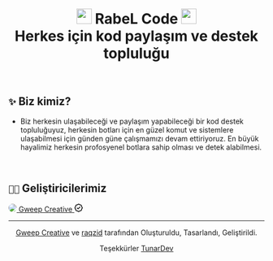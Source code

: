 <h1 align="center"><img src="https://i.hizliresim.com/bw1f5bs.png" style="width:30px"> RabeL Code <img src="https://i.hizliresim.com/bw1f5bs.png" style="width:30px"><br> Herkes için kod paylaşım ve destek topluluğu</h1>

<br />

## `✨` Biz kimiz?
- Biz herkesin ulaşabileceği ve paylaşım yapabileceği bir kod destek topluluğuyuz, herkesin botları için en güzel komut ve sistemlere ulaşabilmesi için günden güne çalışmamızı devam ettiriyoruz. En büyük hayalimiz herkesin profosyenel botlara sahip olması ve detek alabilmesi.

<br />

## `🧑‍💻` Geliştiricilerimiz
<div align="center" style="justify-content-items:center; display:flex; color:white; text-design:none;">
  <a href="https://github.com/GweepCreative" target="_blank">
    <img src="https://github.com/GweepCreative.png?size=40" style="border-radius:20px">
    Gweep Creative <svg aria-hidden="true" height="16" viewBox="0 0 16 16" version="1.1" width="16" data-view-component="true" class="octicon octicon-verified mr-1 color-fg-success">
    <path fill-rule="evenodd" d="M9.585.52a2.678 2.678 0 00-3.17 0l-.928.68a1.178 1.178 0 01-.518.215L3.83 1.59a2.678 2.678 0 00-2.24 2.24l-.175 1.14a1.178 1.178 0 01-.215.518l-.68.928a2.678 2.678 0 000 3.17l.68.928c.113.153.186.33.215.518l.175 1.138a2.678 2.678 0 002.24 2.24l1.138.175c.187.029.365.102.518.215l.928.68a2.678 2.678 0 003.17 0l.928-.68a1.17 1.17 0 01.518-.215l1.138-.175a2.678 2.678 0 002.241-2.241l.175-1.138c.029-.187.102-.365.215-.518l.68-.928a2.678 2.678 0 000-3.17l-.68-.928a1.179 1.179 0 01-.215-.518L14.41 3.83a2.678 2.678 0 00-2.24-2.24l-1.138-.175a1.179 1.179 0 01-.518-.215L9.585.52zM7.303 1.728c.415-.305.98-.305 1.394 0l.928.68c.348.256.752.423 1.18.489l1.136.174c.51.078.909.478.987.987l.174 1.137c.066.427.233.831.489 1.18l.68.927c.305.415.305.98 0 1.394l-.68.928a2.678 2.678 0 00-.489 1.18l-.174 1.136a1.178 1.178 0 01-.987.987l-1.137.174a2.678 2.678 0 00-1.18.489l-.927.68c-.415.305-.98.305-1.394 0l-.928-.68a2.678 2.678 0 00-1.18-.489l-1.136-.174a1.178 1.178 0 01-.987-.987l-.174-1.137a2.678 2.678 0 00-.489-1.18l-.68-.927a1.178 1.178 0 010-1.394l.68-.928c.256-.348.423-.752.489-1.18l.174-1.136c.078-.51.478-.909.987-.987l1.137-.174a2.678 2.678 0 001.18-.489l.927-.68zM11.28 6.78a.75.75 0 00-1.06-1.06L7 8.94 5.78 7.72a.75.75 0 00-1.06 1.06l1.75 1.75a.75.75 0 001.06 0l3.75-3.75z"></path>
</svg>
  </a>
</div>

---
<p align="center"><img src="https://i.hizliresim.com/bw1f5bs.png" style="width:10px"> <a target="_blank" href="https://github.com/GweepCreative">Gweep Creative</a> ve <a target="_blank" href="https://github.com/raqzid">raqzid</a> tarafından Oluşturuldu, Tasarlandı, Geliştirildi. <img src="https://i.hizliresim.com/bw1f5bs.png" style="width:10px"></p>
<p align="center">Teşekkürler <a target="_blank" href="https://github.com/tunardev">TunarDev</a></p>
